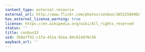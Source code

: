 ```yaml
---
content_type: external-resource
external_url: http://www.flickr.com/photos/conbon/3053158490/
has_external_license_warning: true
license: https://en.wikipedia.org/wiki/All_rights_reserved
status: ''
title: conbon33
uid: 3b0a7f91-c1fa-451a-92ea-84c814d76c56
wayback_url: ''
---
```

